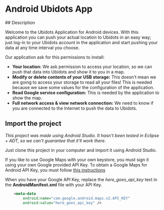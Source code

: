 # Android Ubidots App

## Description

Welcome to the Ubidots Application for Android devices. With this application you can push your actual location to Ubidots in an easy way; just log-in to your Ubidots account in the application and start pushing your data at any time interval you choose.

Our application ask for this permissions to install:

* **Your location:** We ask permission to access your location, so we can push that data into Ubidots and show it to you in a map.
* **Modify or delete contents of your USB storage:** This doesn't mean we are going to access your storage to read all your files! This is needed because we save some values for the configuration of the application.
* **Read Google service configuration:** This is needed by the application to show the map.
* **Full network access & view network connection:** We need to know if you are connected to the Internet to push the data to Ubidots.

## Import the project

*This project was made using Android Studio. It hasn't been tested in Eclipse + ADT, so we can't guarantee that it'll work there.*

Just clone this project in your computer and import it using Android Studio.

If you like to use Google Maps with your own keystore, you must sign it using your own Google provided API Key. To obtain a Google Maps for Android API Key, you must follow [this instructions](https://developers.google.com/maps/documentation/android/start#install_and_configure_the_google_play_services_sdk)

When you have your Google API Key, replace the *here_goes_api_key* text in the **AndroidManifest.xml** file with your API Key.

```xml
    <meta-data
        android:name="com.google.android.maps.v2.API_KEY"
        android:value="here_goes_api_key" />
```